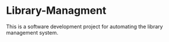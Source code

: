 # Library-Managment
This is a software development project for automating the library management system.
